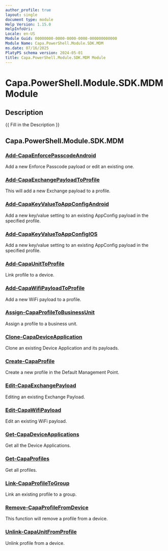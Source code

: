 ```yaml
---
author_profile: true
layout: single
document type: module
Help Version: 1.15.0
HelpInfoUri: 
Locale: en-US
Module Guid: 00000000-0000-0000-0000-000000000000
Module Name: Capa.PowerShell.Module.SDK.MDM
ms.date: 07/16/2025
PlatyPS schema version: 2024-05-01
title: Capa.PowerShell.Module.SDK.MDM Module
---
```


# Capa.PowerShell.Module.SDK.MDM Module

## Description

{{ Fill in the Description }}

## Capa.PowerShell.Module.SDK.MDM

### [Add-CapaEnforcePasscodeAndroid](Add-CapaEnforcePasscodeAndroid.md)

Add a new Enforce Passcode payload or edit an existing one.

### [Add-CapaExchangePayloadToProfile](Add-CapaExchangePayloadToProfile.md)

This will add a new Exchange payload to a profile.

### [Add-CapaKeyValueToAppConfigAndroid](Add-CapaKeyValueToAppConfigAndroid.md)

Add a new key/value setting to an existing AppConfig payload in the specified profile.

### [Add-CapaKeyValueToAppConfigIOS](Add-CapaKeyValueToAppConfigIOS.md)

Add a new key/value setting to an existing AppConfig payload in the specified profile.

### [Add-CapaUnitToProfile](Add-CapaUnitToProfile.md)

Link profile to a device.

### [Add-CapaWifiPayloadToProfile](Add-CapaWifiPayloadToProfile.md)

Add a new WiFi payload to a profile.

### [Assign-CapaProfileToBusinessUnit](Assign-CapaProfileToBusinessUnit.md)

Assign a profile to a business unit.

### [Clone-CapaDeviceApplication](Clone-CapaDeviceApplication.md)

Clone an existing Device Application and its payloads.

### [Create-CapaProfile](Create-CapaProfile.md)

Create a new profile in the Default Management Point.

### [Edit-CapaExchangePayload](Edit-CapaExchangePayload.md)

Editing an existing Exchange Payload.

### [Edit-CapaWifiPayload](Edit-CapaWifiPayload.md)

Edit an existing WiFi payload.

### [Get-CapaDeviceApplications](Get-CapaDeviceApplications.md)

Get all the Device Applications.

### [Get-CapaProfiles](Get-CapaProfiles.md)

Get all profiles.

### [Link-CapaProfileToGroup](Link-CapaProfileToGroup.md)

Link an existing profile to a group.

### [Remove-CapaProfileFromDevice](Remove-CapaProfileFromDevice.md)

This function will remove a profile from a device.

### [Unlink-CapaUnitFromProfile](Unlink-CapaUnitFromProfile.md)

Unlink profile from a device.


